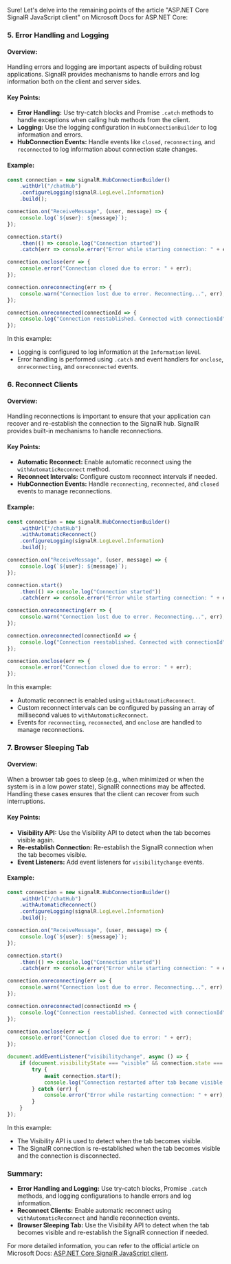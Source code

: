 Sure! Let's delve into the remaining points of the article "ASP.NET Core SignalR JavaScript client" on Microsoft Docs for ASP.NET Core:

### 5. Error Handling and Logging

#### Overview:
Handling errors and logging are important aspects of building robust applications. SignalR provides mechanisms to handle errors and log information both on the client and server sides.

#### Key Points:
- **Error Handling:** Use try-catch blocks and Promise `.catch` methods to handle exceptions when calling hub methods from the client.
- **Logging:** Use the logging configuration in `HubConnectionBuilder` to log information and errors.
- **HubConnection Events:** Handle events like `closed`, `reconnecting`, and `reconnected` to log information about connection state changes.

#### Example:

```javascript name=signalr-client.js
const connection = new signalR.HubConnectionBuilder()
    .withUrl("/chatHub")
    .configureLogging(signalR.LogLevel.Information)
    .build();

connection.on("ReceiveMessage", (user, message) => {
    console.log(`${user}: ${message}`);
});

connection.start()
    .then(() => console.log("Connection started"))
    .catch(err => console.error("Error while starting connection: " + err));

connection.onclose(err => {
    console.error("Connection closed due to error: " + err);
});

connection.onreconnecting(err => {
    console.warn("Connection lost due to error. Reconnecting...", err);
});

connection.onreconnected(connectionId => {
    console.log("Connection reestablished. Connected with connectionId", connectionId);
});
```

In this example:
- Logging is configured to log information at the `Information` level.
- Error handling is performed using `.catch` and event handlers for `onclose`, `onreconnecting`, and `onreconnected` events.

### 6. Reconnect Clients

#### Overview:
Handling reconnections is important to ensure that your application can recover and re-establish the connection to the SignalR hub. SignalR provides built-in mechanisms to handle reconnections.

#### Key Points:
- **Automatic Reconnect:** Enable automatic reconnect using the `withAutomaticReconnect` method.
- **Reconnect Intervals:** Configure custom reconnect intervals if needed.
- **HubConnection Events:** Handle `reconnecting`, `reconnected`, and `closed` events to manage reconnections.

#### Example:

```javascript name=signalr-client.js
const connection = new signalR.HubConnectionBuilder()
    .withUrl("/chatHub")
    .withAutomaticReconnect()
    .configureLogging(signalR.LogLevel.Information)
    .build();

connection.on("ReceiveMessage", (user, message) => {
    console.log(`${user}: ${message}`);
});

connection.start()
    .then(() => console.log("Connection started"))
    .catch(err => console.error("Error while starting connection: " + err));

connection.onreconnecting(err => {
    console.warn("Connection lost due to error. Reconnecting...", err);
});

connection.onreconnected(connectionId => {
    console.log("Connection reestablished. Connected with connectionId", connectionId);
});

connection.onclose(err => {
    console.error("Connection closed due to error: " + err);
});
```

In this example:
- Automatic reconnect is enabled using `withAutomaticReconnect`.
- Custom reconnect intervals can be configured by passing an array of millisecond values to `withAutomaticReconnect`.
- Events for `reconnecting`, `reconnected`, and `onclose` are handled to manage reconnections.

### 7. Browser Sleeping Tab

#### Overview:
When a browser tab goes to sleep (e.g., when minimized or when the system is in a low power state), SignalR connections may be affected. Handling these cases ensures that the client can recover from such interruptions.

#### Key Points:
- **Visibility API:** Use the Visibility API to detect when the tab becomes visible again.
- **Re-establish Connection:** Re-establish the SignalR connection when the tab becomes visible.
- **Event Listeners:** Add event listeners for `visibilitychange` events.

#### Example:

```javascript name=signalr-client.js
const connection = new signalR.HubConnectionBuilder()
    .withUrl("/chatHub")
    .withAutomaticReconnect()
    .configureLogging(signalR.LogLevel.Information)
    .build();

connection.on("ReceiveMessage", (user, message) => {
    console.log(`${user}: ${message}`);
});

connection.start()
    .then(() => console.log("Connection started"))
    .catch(err => console.error("Error while starting connection: " + err));

connection.onreconnecting(err => {
    console.warn("Connection lost due to error. Reconnecting...", err);
});

connection.onreconnected(connectionId => {
    console.log("Connection reestablished. Connected with connectionId", connectionId);
});

connection.onclose(err => {
    console.error("Connection closed due to error: " + err);
});

document.addEventListener("visibilitychange", async () => {
    if (document.visibilityState === "visible" && connection.state === signalR.HubConnectionState.Disconnected) {
        try {
            await connection.start();
            console.log("Connection restarted after tab became visible.");
        } catch (err) {
            console.error("Error while restarting connection: " + err);
        }
    }
});
```

In this example:
- The Visibility API is used to detect when the tab becomes visible.
- The SignalR connection is re-established when the tab becomes visible and the connection is disconnected.

### Summary:

- **Error Handling and Logging:** Use try-catch blocks, Promise `.catch` methods, and logging configurations to handle errors and log information.
- **Reconnect Clients:** Enable automatic reconnect using `withAutomaticReconnect` and handle reconnection events.
- **Browser Sleeping Tab:** Use the Visibility API to detect when the tab becomes visible and re-establish the SignalR connection if needed.

For more detailed information, you can refer to the official article on Microsoft Docs: [ASP.NET Core SignalR JavaScript client](https://docs.microsoft.com/en-us/aspnet/core/signalr/javascript-client).
